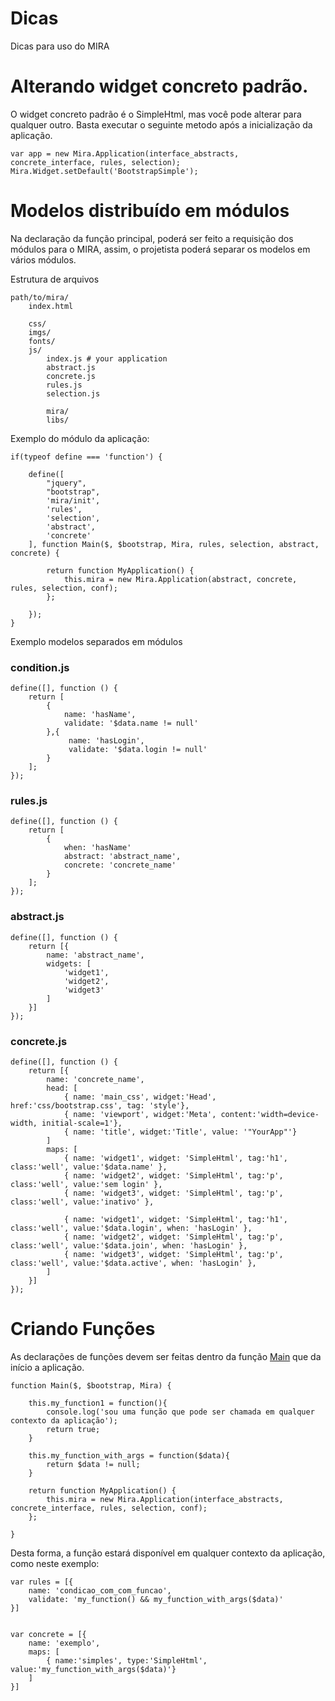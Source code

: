 # Dicas

Dicas para uso do MIRA

# Alterando widget concreto padrão.

O widget concreto padrão é o SimpleHtml, mas você pode alterar para qualquer outro. Basta executar o seguinte metodo após a inicialização da aplicação.

    var app = new Mira.Application(interface_abstracts, concrete_interface, rules, selection);
    Mira.Widget.setDefault('BootstrapSimple');

# Modelos distribuído em módulos

Na declaração da função principal, poderá ser feito a requisição dos módulos para o MIRA, assim, o projetista poderá
separar os modelos em vários módulos.

Estrutura de arquivos

    path/to/mira/
        index.html

        css/
        imgs/
        fonts/
        js/
            index.js # your application
            abstract.js
            concrete.js
            rules.js
            selection.js

            mira/
            libs/

Exemplo do módulo da aplicação:

    if(typeof define === 'function') {

        define([
            "jquery",
            "bootstrap",
            'mira/init',
            'rules',
            'selection',
            'abstract',
            'concrete'
        ], function Main($, $bootstrap, Mira, rules, selection, abstract, concrete) {

            return function MyApplication() {
                this.mira = new Mira.Application(abstract, concrete, rules, selection, conf);
            };

        });
    }

Exemplo modelos separados em módulos

### condition.js

    define([], function () {
        return [
            {
                name: 'hasName',
                validate: '$data.name != null'
            },{
                 name: 'hasLogin',
                 validate: '$data.login != null'
            }
        ];
    });

### rules.js

    define([], function () {
        return [
            {
                when: 'hasName'
                abstract: 'abstract_name',
                concrete: 'concrete_name'
            }
        ];
    });

### abstract.js

    define([], function () {
        return [{
            name: 'abstract_name',
            widgets: [
                'widget1',
                'widget2',
                'widget3'
            ]
        }]
    });

### concrete.js

    define([], function () {
        return [{
            name: 'concrete_name',
            head: [
                { name: 'main_css', widget:'Head', href:'css/bootstrap.css', tag: 'style'},
                { name: 'viewport', widget:'Meta', content:'width=device-width, initial-scale=1'},
                { name: 'title', widget:'Title', value: '"YourApp"'}
            ]
            maps: [
                { name: 'widget1', widget: 'SimpleHtml', tag:'h1', class:'well', value:'$data.name' },
                { name: 'widget2', widget: 'SimpleHtml', tag:'p', class:'well', value:'sem login' },
                { name: 'widget3', widget: 'SimpleHtml', tag:'p', class:'well', value:'inativo' },

                { name: 'widget1', widget: 'SimpleHtml', tag:'h1', class:'well', value:'$data.login', when: 'hasLogin' },
                { name: 'widget2', widget: 'SimpleHtml', tag:'p', class:'well', value:'$data.join', when: 'hasLogin' },
                { name: 'widget3', widget: 'SimpleHtml', tag:'p', class:'well', value:'$data.active', when: 'hasLogin' },
            ]
        }]
    });

# Criando Funções

As declarações de funções devem ser feitas dentro da função [Main](start.md#funcao-principal-main) que da início a aplicação.

    function Main($, $bootstrap, Mira) {

        this.my_function1 = function(){
            console.log('sou uma função que pode ser chamada em qualquer contexto da aplicação');
            return true;
        }

        this.my_function_with_args = function($data){
            return $data != null;
        }

        return function MyApplication() {
            this.mira = new Mira.Application(interface_abstracts, concrete_interface, rules, selection, conf);
        };

    }

Desta forma, a função estará disponível em qualquer contexto da aplicação, como neste exemplo:

    var rules = [{
        name: 'condicao_com_com_funcao',
        validate: 'my_function() && my_function_with_args($data)'
    }]


    var concrete = [{
        name: 'exemplo',
        maps: [
            { name:'simples', type:'SimpleHtml', value:'my_function_with_args($data)'}
        ]
    }]
